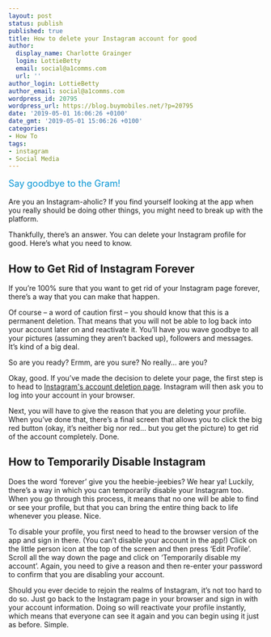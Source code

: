 ```yaml
---
layout: post
status: publish
published: true
title: How to delete your Instagram account for good
author:
  display_name: Charlotte Grainger
  login: LottieBetty
  email: social@a1comms.com
  url: ''
author_login: LottieBetty
author_email: social@a1comms.com
wordpress_id: 20795
wordpress_url: https://blog.buymobiles.net/?p=20795
date: '2019-05-01 16:06:26 +0100'
date_gmt: '2019-05-01 15:06:26 +0100'
categories:
- How To
tags:
- instagram
- Social Media
---
```

<p><!-- wp:paragraph --></p>
<p><span class="postStandFirst" style="color: #0896d5; line-height: 26px; font-size: 18px;">Say goodbye to the Gram!</span></p>
<p><!-- /wp:paragraph --></p>
<p><!-- wp:paragraph --></p>
<p>Are you an Instagram-aholic? If you find yourself looking at the app when you really should be doing other things, you might need to break up with the platform.</p>
<p><!-- /wp:paragraph --></p>
<p><!-- wp:paragraph --></p>
<p>Thankfully, there&rsquo;s an answer. You can delete your Instagram profile for good. Here&rsquo;s what you need to know.</p>
<p><!-- /wp:paragraph --></p>
<p><!-- wp:heading --></p>
<h2>How to Get Rid of Instagram Forever</h2>
<p><!-- /wp:heading --></p>
<p><!-- wp:paragraph --></p>
<p>If you&rsquo;re 100% sure that you want to get rid of your Instagram page forever, there&rsquo;s a way that you can make that happen.</p>
<p><!-- /wp:paragraph --></p>
<p><!-- wp:paragraph --></p>
<p>Of course &ndash; a word of caution first &ndash; you should know that this is a permanent deletion. That means that you will not be able to log back into your account later on and reactivate it. You&rsquo;ll have you wave goodbye to all your pictures (assuming they aren&rsquo;t backed up), followers and messages. It&rsquo;s kind of a big deal.</p>
<p><!-- /wp:paragraph --></p>
<p><!-- wp:paragraph --></p>
<p>So are you ready? Ermm, are you sure? No really&hellip; are you?</p>
<p><!-- /wp:paragraph --></p>
<p><!-- wp:paragraph --></p>
<p>Okay, good. If you&rsquo;ve made the decision to delete your page, the first step is to head to <a href="https://www.instagram.com/accounts/remove/request/permanent/" target="_blank" rel="noreferrer noopener" aria-label="Instagram's account deletion page (opens in a new tab)">Instagram's account deletion page</a>. Instagram will then ask you to log into your account in your browser.</p>
<p><!-- /wp:paragraph --></p>
<p><!-- wp:paragraph --></p>
<p>Next, you will have to give the reason that you are deleting your profile. When you&rsquo;ve done that, there&rsquo;s a final screen that allows you to click the big red button (okay, it&rsquo;s neither big nor red&hellip; but you get the picture) to get rid of the account completely. Done.</p>
<p><!-- /wp:paragraph --></p>
<p><!-- wp:heading --></p>
<h2>How to Temporarily Disable Instagram</h2>
<p><!-- /wp:heading --></p>
<p><!-- wp:paragraph --></p>
<p>Does the word &lsquo;forever&rsquo; give you the heebie-jeebies? We hear ya! Luckily, there&rsquo;s a way in which you can temporarily disable your Instagram too. When you go through this process, it means that no one will be able to find or see your profile, but that you can bring the entire thing back to life whenever you please. Nice.</p>
<p><!-- /wp:paragraph --></p>
<p><!-- wp:paragraph --></p>
<p>To disable your profile, you first need to head to the browser version of the app and sign in there. (You can&rsquo;t disable your account in the app!) Click on the little person icon at the top of the screen and then press &lsquo;Edit Profile&rsquo;. Scroll all the way down the page and click on &lsquo;Temporarily disable my account&rsquo;. Again, you need to give a reason and then re-enter your password to confirm that you are disabling your account.</p>
<p><!-- /wp:paragraph --></p>
<p><!-- wp:paragraph --></p>
<p>Should you ever decide to rejoin the realms of Instagram, it&rsquo;s not too hard to do so. Just go back to the Instagram page in your browser and sign in with your account information. Doing so will reactivate your profile instantly, which means that everyone can see it again and you can begin using it just as before. Simple.</p>
<p><!-- /wp:paragraph --></p>
